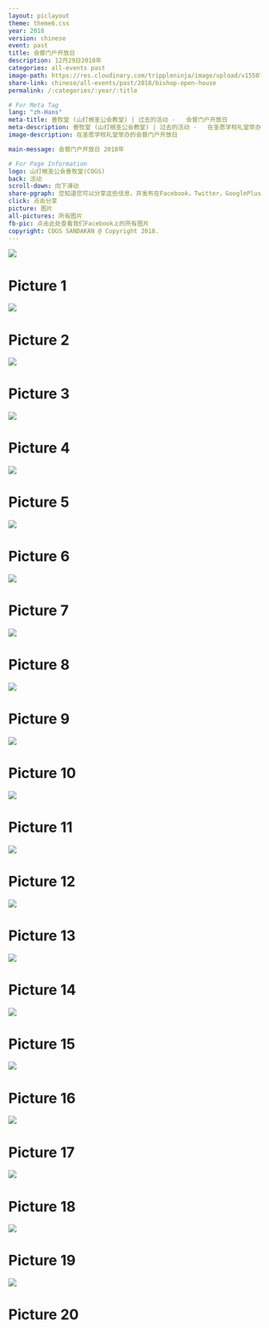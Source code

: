```yaml
---
layout: piclayout
theme: theme6.css
year: 2018
version: chinese
event: past
title: 会督门户开放日
description: 12月29日2018年
categories: all-events past
image-path: https://res.cloudinary.com/trippleninja/image/upload/v1550732223/Christmas/Bishop%20Open%20House/4.jpg
share-link: chinese/all-events/past/2018/bishop-open-house
permalink: /:categories/:year/:title

# For Meta Tag
lang: "zh-Hans"
meta-title: 善牧堂 (山打根圣公会教堂) | 过去的活动 -   会督门户开放日
meta-description: 善牧堂 (山打根圣公会教堂) | 过去的活动 -   在圣愿学校礼堂举办的会督门户开放日
image-description: 在圣愿学校礼堂举办的会督门户开放日

main-message: 会督门户开放日 2018年

# For Page Information
logo: 山打根圣公会善牧堂(COGS)
back: 活动
scroll-down: 向下滑动
share-pgraph: 您知道您可以分享这些信息，并发布在Facebook，Twitter，GooglePlus甚至Whatsapp组？只需点击下面的按钮，分享并邀请您的朋友/家人加入这个活动！
click: 点击分享
picture: 图片
all-pictures: 所有图片
fb-pic: 点击此处查看我们Facebook上的所有图片
copyright: COGS SANDAKAN @ Copyright 2018.
---
```


<div class="slide active"><img src="https://res.cloudinary.com/trippleninja/image/upload/v1550732224/Christmas/Bishop%20Open%20House/1.jpg">
    <div class="pic-container">
        <h1 class="slide-heading">
            Picture 1
        </h1>
    </div>
</div>

<div class="slide"><img src="https://res.cloudinary.com/trippleninja/image/upload/v1550732223/Christmas/Bishop%20Open%20House/2.jpg">
    <div class="pic-container">
        <h1 class="slide-heading">
            Picture 2
        </h1>
    </div>
</div>

<div class="slide"><img src="https://res.cloudinary.com/trippleninja/image/upload/v1550732223/Christmas/Bishop%20Open%20House/3.jpg">
    <div class="pic-container">
        <h1 class="slide-heading">
            Picture 3
        </h1>
    </div>
</div>

<div class="slide"><img src="https://res.cloudinary.com/trippleninja/image/upload/v1550732223/Christmas/Bishop%20Open%20House/4.jpg">
    <div class="pic-container">
        <h1 class="slide-heading">
            Picture 4
        </h1>
    </div>
</div>

<div class="slide"><img src="https://res.cloudinary.com/trippleninja/image/upload/v1550732224/Christmas/Bishop%20Open%20House/5.jpg">
    <div class="pic-container">
        <h1 class="slide-heading">
            Picture 5
        </h1>
    </div>
</div>

<div class="slide"><img src="https://res.cloudinary.com/trippleninja/image/upload/v1550732224/Christmas/Bishop%20Open%20House/6.jpg">
    <div class="pic-container">
        <h1 class="slide-heading">
            Picture 6
        </h1>
    </div>
</div>

<div class="slide"><img src="https://res.cloudinary.com/trippleninja/image/upload/v1550732224/Christmas/Bishop%20Open%20House/7.jpg">
    <div class="pic-container">
        <h1 class="slide-heading">
            Picture 7
        </h1>
    </div>
</div>

<div class="slide"><img src="https://res.cloudinary.com/trippleninja/image/upload/v1550732225/Christmas/Bishop%20Open%20House/8.jpg">
    <div class="pic-container">
        <h1 class="slide-heading">
            Picture 8
        </h1>
    </div>
</div>

<div class="slide"><img src="https://res.cloudinary.com/trippleninja/image/upload/v1550732225/Christmas/Bishop%20Open%20House/9.jpg">
    <div class="pic-container">
        <h1 class="slide-heading">
            Picture 9
        </h1>
    </div>
</div>

<div class="slide"><img src="https://res.cloudinary.com/trippleninja/image/upload/v1550732225/Christmas/Bishop%20Open%20House/10.jpg">
    <div class="pic-container">
        <h1 class="slide-heading">
            Picture 10
        </h1>
    </div>
</div>
<div class="slide"><img src="https://res.cloudinary.com/trippleninja/image/upload/v1550732225/Christmas/Bishop%20Open%20House/11.jpg">
    <div class="pic-container">
        <h1 class="slide-heading">
            Picture 11
        </h1>
    </div>
</div>
<div class="slide"><img src="https://res.cloudinary.com/trippleninja/image/upload/v1550732225/Christmas/Bishop%20Open%20House/12.jpg">
    <div class="pic-container">
        <h1 class="slide-heading">
            Picture 12
        </h1>
    </div>
</div>
<div class="slide"><img src="https://res.cloudinary.com/trippleninja/image/upload/v1550732226/Christmas/Bishop%20Open%20House/13.jpg">
    <div class="pic-container">
        <h1 class="slide-heading">
            Picture 13
        </h1>
    </div>
</div>
<div class="slide"><img src="https://res.cloudinary.com/trippleninja/image/upload/v1550732226/Christmas/Bishop%20Open%20House/14.jpg">
    <div class="pic-container">
        <h1 class="slide-heading">
            Picture 14
        </h1>
    </div>
</div>
<div class="slide"><img src="https://res.cloudinary.com/trippleninja/image/upload/v1550732226/Christmas/Bishop%20Open%20House/15.jpg">
    <div class="pic-container">
        <h1 class="slide-heading">
            Picture 15
        </h1>
    </div>
</div>
<div class="slide"><img src="https://res.cloudinary.com/trippleninja/image/upload/v1550732226/Christmas/Bishop%20Open%20House/16.jpg">
    <div class="pic-container">
        <h1 class="slide-heading">
            Picture 16
        </h1>
    </div>
</div>
<div class="slide"><img src="https://res.cloudinary.com/trippleninja/image/upload/v1550732226/Christmas/Bishop%20Open%20House/17.jpg">
    <div class="pic-container">
        <h1 class="slide-heading">
            Picture 17
        </h1>
    </div>
</div>
<div class="slide"><img src="https://res.cloudinary.com/trippleninja/image/upload/v1550732226/Christmas/Bishop%20Open%20House/18.jpg">
    <div class="pic-container">
        <h1 class="slide-heading">
            Picture 18
        </h1>
    </div>
</div>
<div class="slide"><img src="https://res.cloudinary.com/trippleninja/image/upload/v1550732226/Christmas/Bishop%20Open%20House/19.jpg">
    <div class="pic-container">
        <h1 class="slide-heading">
            Picture 19
        </h1>
    </div>
</div>
<div class="slide"><img src="https://res.cloudinary.com/trippleninja/image/upload/v1550732227/Christmas/Bishop%20Open%20House/20.jpg">
    <div class="pic-container">
        <h1 class="slide-heading">
            Picture 20
        </h1>
    </div>
</div>
